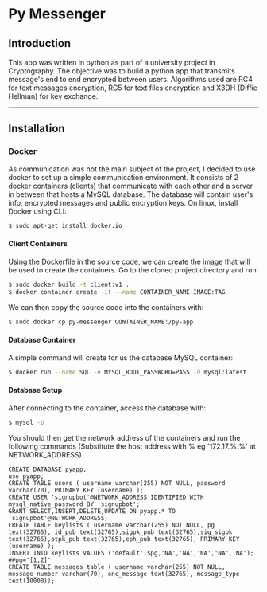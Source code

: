 # Py Messenger
## Introduction
This app was written in python as part of a university project in Cryptography. The objective was to build a python app that transmits message's end to end encrypted between users. Algorithms used are RC4 for text messages encryption, RC5 for text files encryption and X3DH (Diffie Hellman) for key exchange. 

---

## Installation
### Docker
As communication was not the main subject of the project, I decided to use docker to set up a simple communication environment. It consists of 2 docker containers (clients) that communicate with each other and a server in between that hosts a MySQL database. The database will contain user's info, encrypted messages and public encryption keys.
On linux, install Docker using CLI:
```bash
$ sudo apt-get install docker.io
```

#### Client Containers 
Using the Dockerfile in the source code, we can create the image that will be used to create the containers. Go to the cloned project directory and run:
```bash
$ sudo docker build -t client:v1 .
$ docker container create -it --name CONTAINER_NAME IMAGE:TAG
```
We can then copy the source code into the containers with:
```bash
$ sudo docker cp py-messenger CONTAINER_NAME:/py-app
```

#### Database Container
A simple command will create for us the database MySQL container:
```bash
$ docker run --name SQL -e MYSQL_ROOT_PASSWORD=PASS -d mysql:latest
```
#### Database Setup
After connecting to the container, access the database with:
```bash
$ mysql -p
```
You should then get the network address of the containers and run the following commands (Substitute the host address with % eg '172.17.%.%' at NETWORK_ADDRESS)
```MySQL
CREATE DATABASE pyapp;
use pyapp;
CREATE TABLE users ( username varchar(255) NOT NULL, password varchar(70), PRIMARY KEY (username) ); 
CREATE USER 'signupbot'@NETWORK_ADDRESS IDENTIFIED WITH mysql_native_password BY 'signupbot';
GRANT SELECT,INSERT,DELETE,UPDATE ON pyapp.* TO 'signupbot'@NETWORK_ADDRESS;
CREATE TABLE keylists ( username varchar(255) NOT NULL, pg text(32765), id_pub text(32765),sigpk_pub text(32765),sig_sigpk text(32765),otpk_pub text(32765),eph_pub text(32765), PRIMARY KEY (username) );
INSERT INTO keylists VALUES ('default',$pg,'NA','NA','NA','NA','NA');  ##pg='[1,2]'
CREATE TABLE messages_table ( username varchar(255) NOT NULL, message_number varchar(70), enc_message text(32765), message_type text(10000));
```
